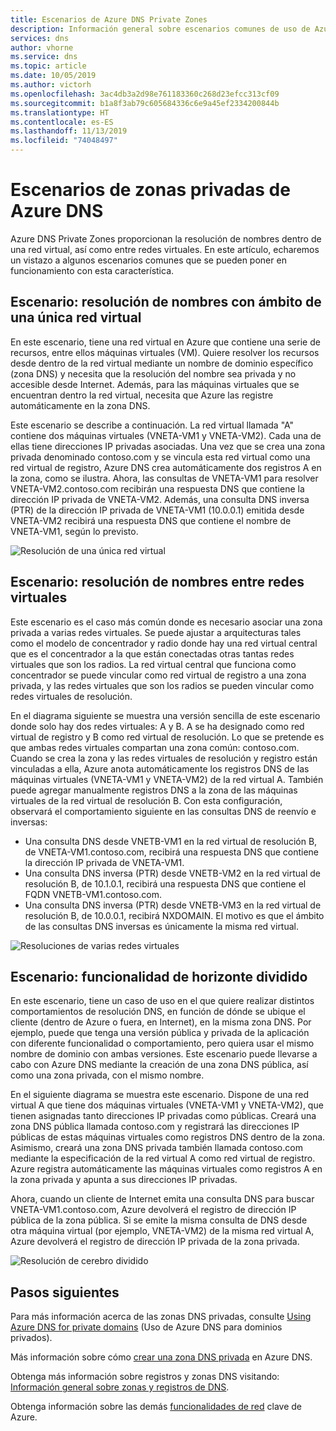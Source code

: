 ```yaml
---
title: Escenarios de Azure DNS Private Zones
description: Información general sobre escenarios comunes de uso de Azure DNS Private Zones.
services: dns
author: vhorne
ms.service: dns
ms.topic: article
ms.date: 10/05/2019
ms.author: victorh
ms.openlocfilehash: 3ac4db3a2d98e761183360c268d23efcc313cf09
ms.sourcegitcommit: b1a8f3ab79c605684336c6e9a45ef2334200844b
ms.translationtype: HT
ms.contentlocale: es-ES
ms.lasthandoff: 11/13/2019
ms.locfileid: "74048497"
---
```

# <a name="azure-dns-private-zones-scenarios"></a>Escenarios de zonas privadas de Azure DNS

Azure DNS Private Zones proporcionan la resolución de nombres dentro de una red virtual, así como entre redes virtuales. En este artículo, echaremos un vistazo a algunos escenarios comunes que se pueden poner en funcionamiento con esta característica.

## <a name="scenario-name-resolution-scoped-to-a-single-virtual-network"></a>Escenario: resolución de nombres con ámbito de una única red virtual
En este escenario, tiene una red virtual en Azure que contiene una serie de recursos, entre ellos máquinas virtuales (VM). Quiere resolver los recursos desde dentro de la red virtual mediante un nombre de dominio específico (zona DNS) y necesita que la resolución del nombre sea privada y no accesible desde Internet. Además, para las máquinas virtuales que se encuentran dentro la red virtual, necesita que Azure las registre automáticamente en la zona DNS. 

Este escenario se describe a continuación. La red virtual llamada "A" contiene dos máquinas virtuales (VNETA-VM1 y VNETA-VM2). Cada una de ellas tiene direcciones IP privadas asociadas. Una vez que se crea una zona privada denominado contoso.com y se vincula esta red virtual como una red virtual de registro, Azure DNS crea automáticamente dos registros A en la zona, como se ilustra. Ahora, las consultas de VNETA-VM1 para resolver VNETA-VM2.contoso.com recibirán una respuesta DNS que contiene la dirección IP privada de VNETA-VM2. Además, una consulta DNS inversa (PTR) de la dirección IP privada de VNETA-VM1 (10.0.0.1) emitida desde VNETA-VM2 recibirá una respuesta DNS que contiene el nombre de VNETA-VM1, según lo previsto. 

![Resolución de una única red virtual](./media/private-dns-scenarios/single-vnet-resolution.png)

## <a name="scenario-name-resolution-across-virtual-networks"></a>Escenario: resolución de nombres entre redes virtuales

Este escenario es el caso más común donde es necesario asociar una zona privada a varias redes virtuales. Se puede ajustar a arquitecturas tales como el modelo de concentrador y radio donde hay una red virtual central que es el concentrador a la que están conectadas otras tantas redes virtuales que son los radios. La red virtual central que funciona como concentrador se puede vincular como red virtual de registro a una zona privada, y las redes virtuales que son los radios se pueden vincular como redes virtuales de resolución. 

En el diagrama siguiente se muestra una versión sencilla de este escenario donde solo hay dos redes virtuales: A y B. A se ha designado como red virtual de registro y B como red virtual de resolución. Lo que se pretende es que ambas redes virtuales compartan una zona común: contoso.com. Cuando se crea la zona y las redes virtuales de resolución y registro están vinculadas a ella, Azure anota automáticamente los registros DNS de las máquinas virtuales (VNETA-VM1 y VNETA-VM2) de la red virtual A. También puede agregar manualmente registros DNS a la zona de las máquinas virtuales de la red virtual de resolución B. Con esta configuración, observará el comportamiento siguiente en las consultas DNS de reenvío e inversas:
* Una consulta DNS desde VNETB-VM1 en la red virtual de resolución B, de VNETA-VM1.contoso.com, recibirá una respuesta DNS que contiene la dirección IP privada de VNETA-VM1.
* Una consulta DNS inversa (PTR) desde VNETB-VM2 en la red virtual de resolución B, de 10.1.0.1, recibirá una respuesta DNS que contiene el FQDN VNETB-VM1.contoso.com.  
* Una consulta DNS inversa (PTR) desde VNETB-VM3 en la red virtual de resolución B, de 10.0.0.1, recibirá NXDOMAIN. El motivo es que el ámbito de las consultas DNS inversas es únicamente la misma red virtual. 


![Resoluciones de varias redes virtuales](./media/private-dns-scenarios/multi-vnet-resolution.png)

## <a name="scenario-split-horizon-functionality"></a>Escenario: funcionalidad de horizonte dividido

En este escenario, tiene un caso de uso en el que quiere realizar distintos comportamientos de resolución DNS, en función de dónde se ubique el cliente (dentro de Azure o fuera, en Internet), en la misma zona DNS. Por ejemplo, puede que tenga una versión pública y privada de la aplicación con diferente funcionalidad o comportamiento, pero quiera usar el mismo nombre de dominio con ambas versiones. Este escenario puede llevarse a cabo con Azure DNS mediante la creación de una zona DNS pública, así como una zona privada, con el mismo nombre.

En el siguiente diagrama se muestra este escenario. Dispone de una red virtual A que tiene dos máquinas virtuales (VNETA-VM1 y VNETA-VM2), que tienen asignadas tanto direcciones IP privadas como públicas. Creará una zona DNS pública llamada contoso.com y registrará las direcciones IP públicas de estas máquinas virtuales como registros DNS dentro de la zona. Asimismo, creará una zona DNS privada también llamada contoso.com mediante la especificación de la red virtual A como red virtual de registro. Azure registra automáticamente las máquinas virtuales como registros A en la zona privada y apunta a sus direcciones IP privadas.

Ahora, cuando un cliente de Internet emita una consulta DNS para buscar VNETA-VM1.contoso.com, Azure devolverá el registro de dirección IP pública de la zona pública. Si se emite la misma consulta de DNS desde otra máquina virtual (por ejemplo, VNETA-VM2) de la misma red virtual A, Azure devolverá el registro de dirección IP privada de la zona privada. 

![Resolución de cerebro dividido](./media/private-dns-scenarios/split-brain-resolution.png)

## <a name="next-steps"></a>Pasos siguientes
Para más información acerca de las zonas DNS privadas, consulte [Using Azure DNS for private domains](private-dns-overview.md) (Uso de Azure DNS para dominios privados).

Más información sobre cómo [crear una zona DNS privada](./private-dns-getstarted-powershell.md) en Azure DNS.

Obtenga más información sobre registros y zonas DNS visitando: [Información general sobre zonas y registros de DNS](dns-zones-records.md).

Obtenga información sobre las demás [funcionalidades de red](../networking/networking-overview.md) clave de Azure.


